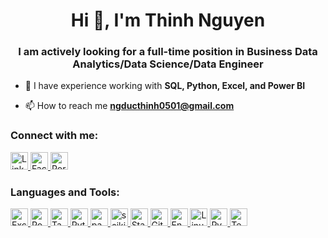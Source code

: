 <h1 align="center">Hi 👋, I'm Thinh Nguyen</h1>
<h3 align="center">I am actively looking for a full-time position in Business Data Analytics/Data Science/Data Engineer</h3>

- 🌱 I have experience working with **SQL, Python, Excel, and Power BI**

- 📫 How to reach me **ngducthinh0501@gmail.com**

<h3 align="left">Connect with me:</h3>
<p align="left">
  <!-- Replaced images with shields.io badges -->
  <a href="https://www.linkedin.com/in/thinhnguyen2004/" target="_blank" rel="noreferrer">
    <img src="https://img.shields.io/badge/LinkedIn-0A66C2?style=for-the-badge&logo=linkedin&logoColor=white" alt="LinkedIn" height="28" />
  </a>
  <a href="https://www.facebook.com/thinhhnguyen0501/" target="_blank" rel="noreferrer">
    <img src="https://img.shields.io/badge/Facebook-1877F2?style=for-the-badge&logo=facebook&logoColor=white" alt="Facebook" height="28" />
  </a>
  <a href="https://sites.google.com/depauw.edu/thinhnguyen-depauw?usp=sharing" target="_blank" rel="noreferrer">
    <img src="https://img.shields.io/badge/Portfolio-0ea5e9?style=for-the-badge&logo=web&logoColor=white" alt="Portfolio" height="28" />
  </a>
</p>

<h3 align="left">Languages and Tools:</h3>
<p align="left">
  <!-- Excel (advanced) -->
  <a href="https://www.microsoft.com/en-us/microsoft-365/excel" target="_blank" rel="noreferrer">
    <img src="https://img.shields.io/badge/Excel-217346?style=for-the-badge&logo=microsoft-excel&logoColor=white" alt="Excel" height="28" />
  </a>

  <!-- Power BI -->
  <a href="https://powerbi.microsoft.com/" target="_blank" rel="noreferrer">
    <img src="https://img.shields.io/badge/Power%20BI-F2C811?style=for-the-badge&logo=microsoft-power-bi&logoColor=black" alt="Power BI" height="28" />
  </a>

  <!-- Tableau -->
  <a href="https://www.tableau.com/" target="_blank" rel="noreferrer">
    <img src="https://img.shields.io/badge/Tableau-E97627?style=for-the-badge&logo=tableau&logoColor=white" alt="Tableau" height="28" />
  </a>

  <!-- Python (pandas, scikit-learn) -->
  <a href="https://www.python.org" target="_blank" rel="noreferrer">
    <img src="https://img.shields.io/badge/Python-3776AB?style=for-the-badge&logo=python&logoColor=white" alt="Python" height="28" />
  </a>
  <a href="https://pandas.pydata.org/" target="_blank" rel="noreferrer">
    <img src="https://img.shields.io/badge/pandas-150458?style=for-the-badge&logo=pandas&logoColor=white" alt="pandas" height="28" />
  </a>
  <a href="https://scikit-learn.org/" target="_blank" rel="noreferrer">
    <img src="https://img.shields.io/badge/scikit--learn-F7931E?style=for-the-badge&logo=scikit-learn&logoColor=white" alt="scikit-learn" height="28" />
  </a>

  <!-- Stata (no official logo in shields.io, use plain badge) -->
  <a href="https://www.stata.com/" target="_blank" rel="noreferrer">
    <img src="https://img.shields.io/badge/Stata-0066CC?style=for-the-badge&logo=stata&logoColor=white" alt="Stata" height="28" />
  </a>

  <!-- Git -->
  <a href="https://git-scm.com/" target="_blank" rel="noreferrer">
    <img src="https://img.shields.io/badge/Git-F05032?style=for-the-badge&logo=git&logoColor=white" alt="Git" height="28" />
  </a>

  <!-- EndNote (no official logo in shields.io, use plain badge) -->
  <a href="https://endnote.com/" target="_blank" rel="noreferrer">
    <img src="https://img.shields.io/badge/EndNote-1C75BC?style=for-the-badge&logo=endnote&logoColor=white" alt="EndNote" height="28" />
  </a>

  <!-- Linux -->
  <a href="https://www.kernel.org/" target="_blank" rel="noreferrer">
    <img src="https://img.shields.io/badge/Linux-FCC624?style=for-the-badge&logo=linux&logoColor=black" alt="Linux" height="28" />
  </a>

  <!-- PyTorch -->
  <a href="https://pytorch.org/" target="_blank" rel="noreferrer">
    <img src="https://img.shields.io/badge/PyTorch-EE4C2C?style=for-the-badge&logo=pytorch&logoColor=white" alt="PyTorch" height="28" />
  </a>

  <!-- TensorFlow (you previously wrote 'SenserFlow' — using TensorFlow here) -->
  <a href="https://www.tensorflow.org/" target="_blank" rel="noreferrer">
    <img src="https://img.shields.io/badge/TensorFlow-FF6F00?style=for-the-badge&logo=tensorflow&logoColor=white" alt="TensorFlow" height="28" />
  </a>
</p>
